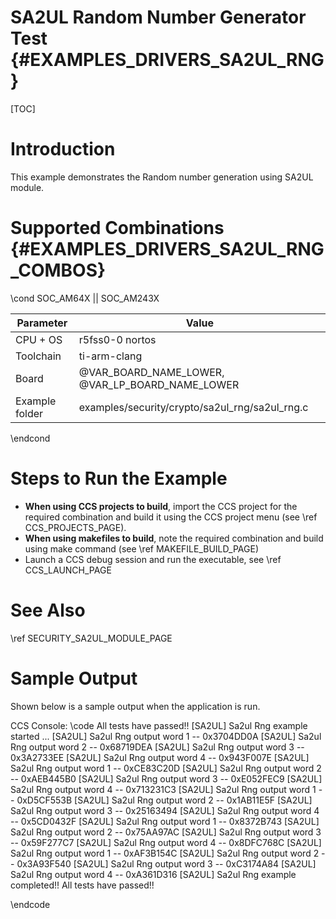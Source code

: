 # SA2UL Random Number Generator Test {#EXAMPLES_DRIVERS_SA2UL_RNG}

[TOC]

# Introduction

This example demonstrates the Random number generation using SA2UL module.

# Supported Combinations {#EXAMPLES_DRIVERS_SA2UL_RNG_COMBOS}

\cond SOC_AM64X || SOC_AM243X

 Parameter      | Value
 ---------------|-----------
 CPU + OS       | r5fss0-0 nortos
 Toolchain      | ti-arm-clang
 Board          | @VAR_BOARD_NAME_LOWER, @VAR_LP_BOARD_NAME_LOWER
 Example folder | examples/security/crypto/sa2ul_rng/sa2ul_rng.c

\endcond

# Steps to Run the Example

- **When using CCS projects to build**, import the CCS project for the required combination
  and build it using the CCS project menu (see \ref CCS_PROJECTS_PAGE).
- **When using makefiles to build**, note the required combination and build using
  make command (see \ref MAKEFILE_BUILD_PAGE)
- Launch a CCS debug session and run the executable, see \ref CCS_LAUNCH_PAGE

# See Also

\ref SECURITY_SA2UL_MODULE_PAGE

# Sample Output

Shown below is a sample output when the application is run.


CCS Console:
\code
All tests have passed!!
[SA2UL] Sa2ul Rng example started ...
[SA2UL] Sa2ul Rng output word 1 -- 0x3704DD0A
[SA2UL] Sa2ul Rng output word 2 -- 0x68719DEA
[SA2UL] Sa2ul Rng output word 3 -- 0x3A2733EE
[SA2UL] Sa2ul Rng output word 4 -- 0x943F007E
[SA2UL] Sa2ul Rng output word 1 -- 0xCE83C20D
[SA2UL] Sa2ul Rng output word 2 -- 0xAEB445B0
[SA2UL] Sa2ul Rng output word 3 -- 0xE052FEC9
[SA2UL] Sa2ul Rng output word 4 -- 0x713231C3
[SA2UL] Sa2ul Rng output word 1 -- 0xD5CF553B
[SA2UL] Sa2ul Rng output word 2 -- 0x1AB11E5F
[SA2UL] Sa2ul Rng output word 3 -- 0x25163494
[SA2UL] Sa2ul Rng output word 4 -- 0x5CD0432F
[SA2UL] Sa2ul Rng output word 1 -- 0x8372B743
[SA2UL] Sa2ul Rng output word 2 -- 0x75AA97AC
[SA2UL] Sa2ul Rng output word 3 -- 0x59F277C7
[SA2UL] Sa2ul Rng output word 4 -- 0x8DFC768C
[SA2UL] Sa2ul Rng output word 1 -- 0xAF3B154C
[SA2UL] Sa2ul Rng output word 2 -- 0x3A93F540
[SA2UL] Sa2ul Rng output word 3 -- 0xC3174A84
[SA2UL] Sa2ul Rng output word 4 -- 0xA361D316
[SA2UL] Sa2ul Rng example completed!!
All tests have passed!!

\endcode


